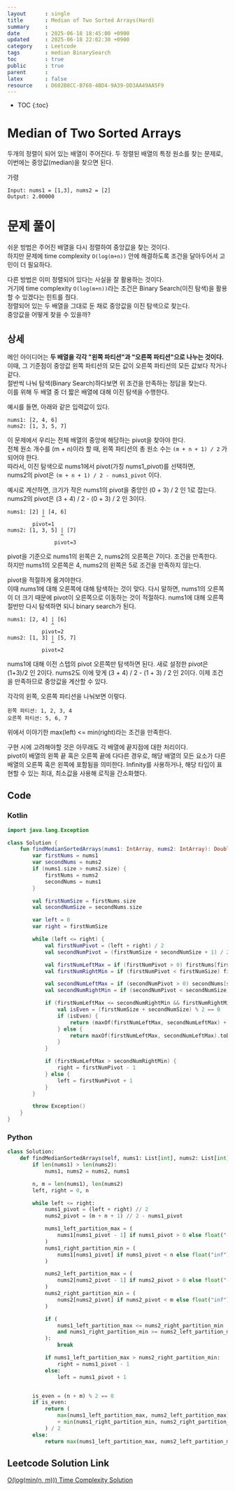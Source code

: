 ```yaml
---
layout      : single
title       : Median of Two Sorted Arrays(Hard)
summary     : 
date        : 2025-06-18 18:45:00 +0900
updated     : 2025-06-18 22:02:30 +0900
category    : Leetcode
tags        : median BinarySearch
toc         : true
public      : true
parent      : 
latex       : false
resource    : D602B8CC-B768-4BD4-9A39-DD3AA49AA5F9
---
```

* TOC
{:toc}

# Median of Two Sorted Arrays
두개의 정렬이 되어 있는 배열이 주어진다.
두 정렬된 배열의 특정 원소를 찾는 문제로, 이번에는 중앙값(median)을 찾으면 된다.


가령
```
Input: nums1 = [1,3], nums2 = [2]
Output: 2.00000
```

# 문제 풀이
쉬운 방법은 주어진 배열을 다시 정렬하여 중앙값을 찾는 것이다.  
하지만 문제에 time complexity `O(log(m+n))` 안에 해결하도록 조건을 달아두어서 고민이 더 필요하다.  
 
다른 방법은 이미 정렬되어 있다는 사실을 잘 활용하는 것이다.   
거기에 time complexity `O(log(m+n))`라는 조건은 Binary Search(이진 탐색)을 활용할 수 있겠다는 힌트를 줬다.    
정렬되어 있는 두 배열을 그대로 둔 채로 중앙값을 이진 탐색으로 찾는다.    
중앙값을 어떻게 찾을 수 있을까?  


## 상세
메인 아이디어는 **두 배열을 각각 "왼쪽 파티션"과 "오른쪽 파티션"으로 나누는 것이다.**  
이때, 그 기준점이 중앙값 왼쪽 파티션의 모든 값이 오른쪽 파티션의 모든 값보다 작거나 같다.   
절반씩 나눠 탐색(Binary Search)하다보면 위 조건을 만족하는 정답을 찾는다.  
이를 위해 두 배열 중 더 짧은 배열에 대해 이진 탐색을 수행한다.    

예시를 들면,
아래와 같은 입력값이 있다.  
```
nums1: [2, 4, 6]
nums2: [1, 3, 5, 7]

```

이 문제에서 우리는 전체 배열의 중앙에 해당하는 pivot을 찾아야 한다.  
전체 원소 개수를 (m + n)이라 할 때, 왼쪽 파티션의 총 원소 수는 `(m + n + 1) / 2` 가 되어야 한다.  
따라서, 이진 탐색으로 nums1에서 pivot(가칭 nums1_pivot)를 선택하면,  
nums2의 pivot은 `(m + n + 1) / 2 - nums1_pivot` 이다.

예시로 계산하면,
크기가 작은 nums1의 pivot을 중앙인 (0 + 3) / 2 인 1로 잡는다.  
nums2의 pivot은 (3 + 4) / 2 - (0 + 3) / 2 인 3이다.  
```
nums1: [2] | [4, 6]
           ^
        pivot=1
nums2: [1, 3, 5] | [7]
                 ^
               pivot=3
```
pivot을 기준으로 nums1의 왼쪽은 2, nums2의 오른쪽은 7이다. 조건을 만족한다.  
하지만 nums1의 오른쪽은 4, nums2의 왼쪽은 5로 조건을 만족하지 않는다.  

pivot을 적절하게 옮겨야한다.  
이때 nums1에 대해 오른쪽에 대해 탐색하는 것이 맞다. 다시 말하면, nums1의 오른쪽이 더 크기 때문에 pivot이 오른쪽으로 이동하는 것이 적절하다.
nums1에 대해 오른쪽 절반만 다시 탐색하면 되니 binary search가 된다.  

```
nums1: [2, 4] | [6]
              ^
           pivot=2
nums2: [1, 3] | [5, 7]
              ^
           pivot=2

```
nums1에 대해 이전 스텝의 pivot 오른쪽만 탐색하면 된다. 새로 설정한 pivot은 (1+3)/2 인 2이다.
nums2도 이에 맞게 (3 + 4) / 2 - (1 + 3) / 2 인 2이다.
이제 조건을 만족하므로 중앙값을 계산할 수 있다.

각각의 왼쪽, 오른쪽 파티션을 나눠보면 이렇다.
```
왼쪽 파티션: 1, 2, 3, 4
오른쪽 파티션: 5, 6, 7
```
위에서 이야기한 max(left) <= min(right)라는 조건을 만족한다.  


구현 시에 고려해야할 것은 아무래도 각 배열에 끝지점에 대한 처리이다.  
pivot이 배열의 왼쪽 끝 혹은 오른쪽 끝에 다다른 경우로, 해당 배열의 모든 요소가 다른 배열의 오른쪽 혹은 왼쪽에 포함됨을 의미한다.
Infinity를 사용하거나, 해당 타입이 표현할 수 있는 최대, 최소값을 사용해 로직을 간소화했다.  



## Code
### Kotlin
```kotlin
import java.lang.Exception

class Solution {
    fun findMedianSortedArrays(nums1: IntArray, nums2: IntArray): Double {
        var firstNums = nums1
        var secondNums = nums2
        if (nums1.size > nums2.size) {
            firstNums = nums2
            secondNums = nums1
        }

        val firstNumSize = firstNums.size
        val secondNumSize = secondNums.size

        var left = 0
        var right = firstNumSize

        while (left <= right) {
            val firstNumPivot = (left + right) / 2
            val secondNumPivot = (firstNumSize + secondNumSize + 1) / 2 - firstNumPivot

            val firstNumLeftMax = if (firstNumPivot > 0) firstNums[firstNumPivot - 1] else Int.MIN_VALUE
            val firstNumRightMin = if (firstNumPivot < firstNumSize) firstNums[firstNumPivot]  else Int.MAX_VALUE

            val secondNumLeftMax = if (secondNumPivot > 0) secondNums[secondNumPivot - 1]  else  Int.MIN_VALUE
            val secondNumRightMin = if (secondNumPivot < secondNumSize) secondNums[secondNumPivot]  else Int.MAX_VALUE

            if (firstNumLeftMax <= secondNumRightMin && firstNumRightMin >= secondNumLeftMax) {
                val isEven = (firstNumSize + secondNumSize) % 2 == 0
                if (isEven) {
                    return (maxOf(firstNumLeftMax, secondNumLeftMax) + minOf(firstNumRightMin, secondNumRightMin)).toDouble() / 2
                } else {
                    return maxOf(firstNumLeftMax, secondNumLeftMax).toDouble()
                }
            }

            if (firstNumLeftMax > secondNumRightMin) {
                right = firstNumPivot - 1
            } else {
                left = firstNumPivot + 1
            }
        }

        throw Exception()
    }
}
```

### Python
```python
class Solution:
    def findMedianSortedArrays(self, nums1: List[int], nums2: List[int]) -> float:
        if len(nums1) > len(nums2):
            nums1, nums2 = nums2, nums1

        n, m = len(nums1), len(nums2)
        left, right = 0, n

        while left <= right:
            nums1_pivot = (left + right) // 2
            nums2_pivot = (m + n + 1) // 2 - nums1_pivot

            nums1_left_partition_max = (
                nums1[nums1_pivot - 1] if nums1_pivot > 0 else float("-inf")
            )
            nums1_right_partition_min = (
                nums1[nums1_pivot] if nums1_pivot < n else float("inf")
            )

            nums2_left_partition_max = (
                nums2[nums2_pivot - 1] if nums2_pivot > 0 else float("-inf")
            )
            nums2_right_partition_min = (
                nums2[nums2_pivot] if nums2_pivot < m else float("inf")
            )

            if (
                nums1_left_partition_max <= nums2_right_partition_min
                and nums1_right_partition_min >= nums2_left_partition_max
            ):
                break

            if nums1_left_partition_max > nums2_right_partition_min:
                right = nums1_pivot - 1
            else:
                left = nums1_pivot + 1


        is_even = (n + m) % 2 == 0
        if is_even:
            return (
                max(nums1_left_partition_max, nums2_left_partition_max)
                + min(nums1_right_partition_min, nums2_right_partition_min)
            ) / 2
        else:
            return max(nums1_left_partition_max, nums2_left_partition_max)
```

## Leetcode Solution Link
[O(log(min(n, m))) Time Complexity Solution](https://leetcode.com/problems/median-of-two-sorted-arrays/solutions/6857931/ologminn-m-time-complexity-solution-by-l-eo32)
